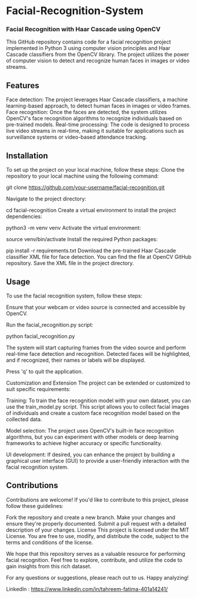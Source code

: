 # Facial-Recognition-System
### Facial Recognition with Haar Cascade using OpenCV
This GitHub repository contains code for a facial recognition project implemented in Python 3 using computer vision principles and Haar Cascade classifiers from the OpenCV library. The project utilizes the power of computer vision to detect and recognize human faces in images or video streams.

## Features
Face detection: The project leverages Haar Cascade classifiers, a machine learning-based approach, to detect human faces in images or video frames.
Face recognition: Once the faces are detected, the system utilizes OpenCV's face recognition algorithms to recognize individuals based on pre-trained models.
Real-time processing: The code is designed to process live video streams in real-time, making it suitable for applications such as surveillance systems or video-based attendance tracking.

## Installation
To set up the project on your local machine, follow these steps:
Clone the repository to your local machine using the following command:

git clone https://github.com/your-username/facial-recognition.git

Navigate to the project directory:


cd facial-recognition
Create a virtual environment to install the project dependencies:


python3 -m venv venv
Activate the virtual environment:


source venv/bin/activate
Install the required Python packages:


pip install -r requirements.txt
Download the pre-trained Haar Cascade classifier XML file for face detection. You can find the file at OpenCV GitHub repository. Save the XML file in the project directory.

## Usage
To use the facial recognition system, follow these steps:

Ensure that your webcam or video source is connected and accessible by OpenCV.

Run the facial_recognition.py script:

python facial_recognition.py

The system will start capturing frames from the video source and perform real-time face detection and recognition. Detected faces will be highlighted, and if recognized, their names or labels will be displayed.

Press 'q' to quit the application.

Customization and Extension
The project can be extended or customized to suit specific requirements:

Training: To train the face recognition model with your own dataset, you can use the train_model.py script. This script allows you to collect facial images of individuals and create a custom face recognition model based on the collected data.

Model selection: The project uses OpenCV's built-in face recognition algorithms, but you can experiment with other models or deep learning frameworks to achieve higher accuracy or specific functionality.

UI development: If desired, you can enhance the project by building a graphical user interface (GUI) to provide a user-friendly interaction with the facial recognition system.

## Contributions
Contributions are welcome! If you'd like to contribute to this project, please follow these guidelines:

Fork the repository and create a new branch. Make your changes and ensure they're properly documented. Submit a pull request with a detailed description of your changes. License This project is licensed under the MIT License. You are free to use, modify, and distribute the code, subject to the terms and conditions of the license.

We hope that this repository serves as a valuable resource for performing facial recognition. Feel free to explore, contribute, and utilize the code to gain insights from this rich dataset.

For any questions or suggestions, please reach out to us. Happy analyzing!

LinkedIn : https://www.linkedin.com/in/tahreem-fatima-401a14241/
